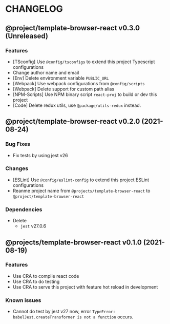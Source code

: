 # CHANGELOG
## @project/template-browser-react v0.3.0 (Unreleased)
### Features

- [TSconfig] Use `@config/tsconfigs` to extend this project Typescript configurations
- Change author name and email
- [Env] Delete environment variable `PUBLIC_URL`
- [Webpack] Use webpack configurations from `@config/scripts`
- [Webpack] Delete support for custom path alias
- [NPM-Scripts] Use NPM binary script `react-proj` to build or dev this project
- [Code] Delete redux utils, use `@package/utils-redux` instead.

## @project/template-browser-react v0.2.0 (2021-08-24)
### Bug Fixes

- Fix tests by using jest v26

### Changes

- [ESLint] Use `@config/eslint-config` to extend this project ESLint configurations
- Reanme project name from `@projects/template-browser-react` to `@project/template-browser-react`

### Dependencies

- Delete
    - `jest`    v27.0.6

## @projects/template-browser-react v0.1.0 (2021-08-19)
### Features

- Use CRA to compile react code
- Use CRA to do testing
- Use CRA to serve this project with feature hot reload in development

### Known issues

- Cannot do test by jest v27 now, error `TypeError: babelJest.createTransformer is not a function` occurs.
